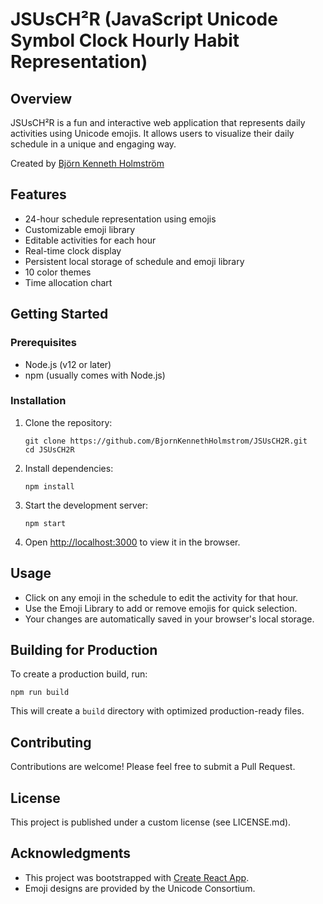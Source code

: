 # JSUsCH²R (JavaScript Unicode Symbol Clock Hourly Habit Representation)

## Overview

JSUsCH²R is a fun and interactive web application that represents daily activities using Unicode emojis. It allows users to visualize their daily schedule in a unique and engaging way.

Created by [Björn Kenneth Holmström](https://bjornkennethholmstrom.wordpress.com)

## Features

- 24-hour schedule representation using emojis
- Customizable emoji library
- Editable activities for each hour
- Real-time clock display
- Persistent local storage of schedule and emoji library
- 10 color themes
- Time allocation chart

## Getting Started

### Prerequisites

- Node.js (v12 or later)
- npm (usually comes with Node.js)

### Installation

1. Clone the repository:
   ```
   git clone https://github.com/BjornKennethHolmstrom/JSUsCH2R.git
   cd JSUsCH2R
   ```

2. Install dependencies:
   ```
   npm install
   ```

3. Start the development server:
   ```
   npm start
   ```

4. Open [http://localhost:3000](http://localhost:3000) to view it in the browser.

## Usage

- Click on any emoji in the schedule to edit the activity for that hour.
- Use the Emoji Library to add or remove emojis for quick selection.
- Your changes are automatically saved in your browser's local storage.

## Building for Production

To create a production build, run:

```
npm run build
```

This will create a `build` directory with optimized production-ready files.

## Contributing

Contributions are welcome! Please feel free to submit a Pull Request.

## License

This project is published under a custom license (see LICENSE.md).

## Acknowledgments

- This project was bootstrapped with [Create React App](https://github.com/facebook/create-react-app).
- Emoji designs are provided by the Unicode Consortium.

